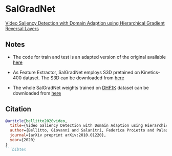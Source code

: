 # SalGradNet
[Video Saliency Detection with Domain Adaption using Hierarchical Gradient Reversal Layers](https://arxiv.org/abs/2010.01220)
## Notes

- The code for train and test is an adapted version of the original available [here](https://github.com/MichiganCOG/TASED-Net)

- As Feature Extractor, SalGradNet employs S3D pretained on Kinetics-400 dataset. The S3D can be downloaded from [here](https://github.com/kylemin/S3D)

- The whole SalGradNet weights trained on [DHF1K](https://mmcheng.net/videosal/) dataset can be downloaded from [here]()

## Citation
```bibtex
@article{bellitto2020video,
  title={Video Saliency Detection with Domain Adaption using Hierarchical Gradient Reversal Layers},
  author={Bellitto, Giovanni and Salanitri, Federica Proietto and Palazzo, Simone and Rundo, Francesco and Giordano, Daniela and Spampinato, Concetto},
  journal={arXiv preprint arXiv:2010.01220},
  year={2020}
}
```bibtex